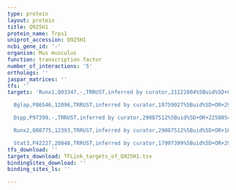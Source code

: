 ```yaml
---
type: protein
layout: protein
title: Q925H1
protein_name: Trps1
uniprot_accession: Q925H1
ncbi_gene_id: '-'
organism: Mus musculus
function: transcription factor
number_of_interactions: '5'
orthologs: ''
jaspar_matrices: ''
tfs: ''
targets: 'Runx1,Q03347,-,TRRUST,inferred by curator,21122804%5Buid%5D+OR+29087512%5Buid%5D,Yes

  Bglap,P86546,12096,TRRUST,inferred by curator,19759027%5Buid%5D+OR+29087512%5Buid%5D,Yes

  Dspp,P97399,-,TRRUST,inferred by curator,29087512%5Buid%5D+OR+22508542%5Buid%5D,Yes

  Runx2,Q08775,12393,TRRUST,inferred by curator,29087512%5Buid%5D+OR+16140555%5Buid%5D,Yes

  Stat3,P42227,20848,TRRUST,inferred by curator,17997399%5Buid%5D+OR+29087512%5Buid%5D,Yes'
tfs_download: ''
targets_download: TFLink_targets_of_Q925H1.tsv
bindingSites_download: ''
binding_sites_ls: ''

---
```

